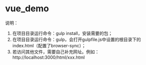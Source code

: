 # vue_demo

说明：  
1. 在项目目录运行命令：gulp install，安装需要的包；  
1. 在项目目录运行命令：gulp，会打开gulpfile.js中设置的根目录下的index.html（配置了browser-sync）；        
2. 若访问其他文件，需要自己补充网址。例如：http://localhost:3000/html/xxx.html
